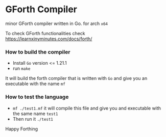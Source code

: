 # GForth Compiler
minor GForth compiler written in Go. for arch `x64`

To check GForth functionalities check
https://learnxinyminutes.com/docs/forth/

### How to build the compiler
* Install `Go` version <= 1.21.1
* run `make`

It will build the forth compiler that is written with `Go` and give you an executable 
with the name `mf`

### How to test the language
* `mf ./test1.mf` it will compile this file and give you and executable with the same name `test1`
* Then run it `./test1`

Happy Forthing

